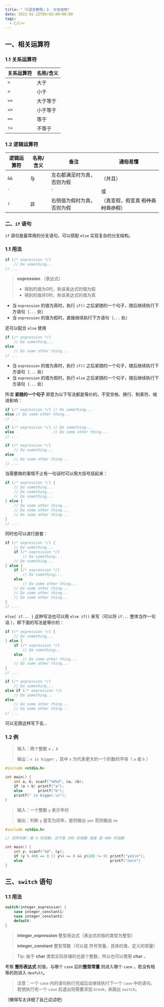 ```yaml
---
title: "『C语言教程』2. 分支结构"
date: 2022-02-22T09:03:00+08:00
tags:
  - C/C++
---
```


## 一、相关运算符

### 1.1 关系运算符

| 关系运算符 | 名称/含义 |
| ---------- | --------- |
| `>`        | 大于      |
| `<`        | 小于      |
| `>=`       | 大于等于  |
| `<=`       | 小于等于  |
| `==`       | 等于      |
| `!=`       | 不等于    |

### 1.2 逻辑运算符

| 逻辑运算符 | 名称/含义 | 备注                             | 通俗易懂                              |
| ---------- | --------- | -------------------------------- | ------------------------------------- |
| `&&`       | 与        | 左右都满足时为真，否则为假       | （并且）                              |
| `||`       | 或        | 左右任意一个满足即为真，否则为假 | （或者）                              |
| `!`        | 非        | 右侧值为假时为真，否则为假       | （真变假，假变真 ~~假作真时真亦假~~） |

### 二、`if` 语句
`if` 语句是最常用的分支语句，可以搭配 `else` 实现复杂的分支结构。

### 1.1 用法

```C
if (/* expression */)
	// Do something...
// ...
```

> **expression** （表达式）
>
> - 得到的值为0时，称该表达式的值为假
> - 得到的值非0时，称该表达式的值为真

- 当 `expression` 的值为真时，执行 `if()` 之后紧随的一个句子，随后继续执行下方语句（`...` 处）
- 当 `expression` 的值为假时，直接继续执行下方语句（`...` 处）

还可以配合 `else` 使用

```C
if (/* expression */)
	// Do something...
else
	// Do some other thing...
// ...
```

- 当 `expression` 的值为真时，执行 `if()` 之后紧随的一个句子，随后继续执行下方语句（`...` 处）
- 当 `expression` 的值为假时，执行 `else` 之后紧随的一个句子，随后继续执行下方语句（`...` 处）

所谓 **紧随的一个句子** 即意为以下写法都是等价的，不受空格、换行、制表符、缩进影响：

```C
if (/* expression */) // Do something...
else // Do some other thing...
// ...

if (/* expression */) // Do something...
else                  // Do some other thing...
// ...

if (/* expression */)
	// Do something...
else
	// Do some other thing...
// ...
```

当需要做的事情不止有一句话时可以用大括号括起来：

```C
if (/* expression */) {
	// Do something...
	// Do something...
	// Do something...
} else {
	// Do some other thing...
	// Do some other thing...
	// Do some other thing...
}
// ...
```

同时也可以进行嵌套：

```C
if (/* expression */) {
	// Do something...
	if (/* expression */)
		// Do something...
	// Do something...
} else {
	if (/* expression */)
		// Do something...
	else
		// Do some other thing...
	// Do some other thing...
	// Do some other thing...
	// Do some other thing...
}
// ...
```

`else{ if... }` 这种写法也可以用 `else if()` 来写（可以将 `if...` 整体当作一句话 ），即下面的写法是等价的：

```C
if (/* expression */) {
	// Do something...
} else {
	if (/* expression */)
        // Do something...
    else
        // Do some other thing...
	// Do some other thing...
}
// ...

if (/* expression */)
	// Do something...
else if (/* expression */)
    // Do something...
else
    // Do some other thing...
	// Do some other thing...
// ...
```

可以无限这样写下去...

### 1.2 例

> 输入：两个整数 `a` ，`b`
>
> 输出：`x is bigger` ，其中 `x` 为代表更大的一个的数的字母（ `a` 或 `b` ）

```C
#include <stdio.h>

int main() {
    int a, b; scanf("%d%d", &a, &b);
    if (a > b) printf("a");
    else       printf("b");
    printf(" is bigger.\n");
}
```

> 输入：一个整数 `y` 表示年份
>
> 输出：判断 `y` 是否为闰年，是则输出 `yes`  否则输出 `no`

```c
#include <stdio.h>

// 闰年判断：是 4 的倍数，且不是 100 的倍数 或者 是 400 的倍数

int main() {
    int y; scanf("%d", &y);
    if (y % 400 == 0 || y%4 == 0 && y%100 != 0) printf("yes\n");
    else                                        printf("no\n")
}
```

## 三、`switch` 语句

### 1.1 用法

```C
switch(integer_expression) {
	case integer_constant1:
	case integer_constant2:
	default:
}
```

> **integer_expression** 整型表达式（表达式的值的类型为整型）
>
> **integer_constant** 整型常数（可以是 符号常量、具体的值、定义的常量）

> Tip: 由于 **char** 类型实际存储的也是个整数，所以也可以使用 **char** 。

考察 **整形表达式** 的值，与哪个 `case` 后的**整型常量** 则进入哪个 `case` ，若没有相等的则进入 `deafult`。

> 注意：一个 `case` 内的语句执行完成后会继续执行下一个 `case` 中的语句，若想执行完一个 `case` 后退出则需要添加 `break;` 来跳出 `switch`。

（懒得写太详细了自己试试吧）